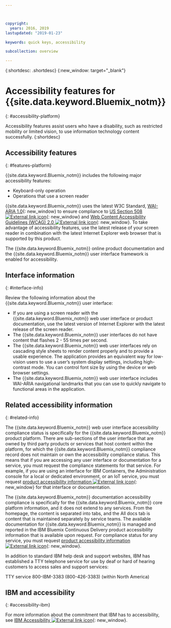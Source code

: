 ```yaml
---



copyright:
  years: 2016, 2019
lastupdated: "2019-01-23"

keywords: quick keys, accessibility

subcollection: overview

---
```


{:shortdesc: .shortdesc}
{:new_window: target="_blank"}

# Accessibility features for {{site.data.keyword.Bluemix_notm}}
{: #accessibility-platform}

Accessibility features assist users who have a disability, such as restricted mobility or limited vision, to use information technology content successfully.
{:shortdesc}

## Accessibility features
{: #features-platform}

{{site.data.keyword.Bluemix_notm}} includes the following major accessibility features:

* Keyboard-only operation
* Operations that use a screen reader

{{site.data.keyword.Bluemix_notm}} uses the latest W3C Standard, [WAI-ARIA 1.0](http://www.w3.org/TR/wai-aria/){: new_window} to ensure compliance to [US Section 508 ![External link icon](../../icons/launch-glyph.svg "External link icon")](https://www.access-board.gov/guidelines-and-standards/communications-and-it/about-the-section-508-standards/section-508-standards){: new_window} and [Web Content Accessibility Guidelines (WCAG) 2.0 ![External link icon](../../icons/launch-glyph.svg "External link icon")](http://www.w3.org/TR/WCAG20/){: new_window}. To take advantage of accessibility features, use the latest release of your screen reader in combination with the latest Internet Explorer web browser that is supported by this product.

The {{site.data.keyword.Bluemix_notm}} online product documentation and the {{site.data.keyword.Bluemix_notm}} user interface framework is enabled for accessibility. 


## Interface information
{: #interface-info}
 
Review the following information about the {{site.data.keyword.Bluemix_notm}} user interface:

* If you are using a screen reader with the {{site.data.keyword.Bluemix_notm}} web user interface or product documentation, use the latest version of Internet Explorer with the latest release of the screen reader. 
* The {{site.data.keyword.Bluemix_notm}} user interfaces do not have content that flashes 2 - 55 times per second.
* The {{site.data.keyword.Bluemix_notm}} web user interfaces rely on cascading style sheets to render content properly and to provide a usable experience. The application provides an equivalent way for low-vision users to use a user’s system display settings, including high-contrast mode. You can control font size by using the device or web browser settings.
* The {{site.data.keyword.Bluemix_notm}} web user interface includes WAI-ARIA navigational landmarks that you can use to quickly navigate to functional areas in the application.


## Related accessibility information
{: #related-info}

The {{site.data.keyword.Bluemix_notm}} web user interface accessibility compliance status is specifically for the {{site.data.keyword.Bluemix_notm}} product platform. There are sub-sections of the user interface that are owned by third party products or services that host content within the platform, for which the {{site.data.keyword.Bluemix_notm}} compliance record does not maintain or own the accessibility compliance status. This means that if you are accessing any user interface or documentation for a service, you must request the compliance statements for that service. For example, if you are using an interface for IBM Containers, the Administration console for a local or dedicated environment, or an IoT service, you must request [product accessibility information ![External link icon](../../icons/launch-glyph.svg "External link icon")](https://able.ibm.com/request/){: new_window} for that interface or documentation.

The {{site.data.keyword.Bluemix_notm}} documentation accessibility compliance is specifically for the {{site.data.keyword.Bluemix_notm}} core platform information, and it does not extend to any services. From the homepage, the content is separated into tabs, and the All docs tab is content that is maintained separately by service teams. The available documentation for {{site.data.keyword.Bluemix_notm}} is managed and reported in the IBM Bluemix Continuous Delivery product accessibility information that is available upon request. For compliance status for any service, you must request [product accessibility information ![External link icon](../../icons/launch-glyph.svg "External link icon")](https://able.ibm.com/request/){: new_window}.

In addition to standard IBM help desk and support websites, IBM has established a TTY telephone service for use by deaf or hard of hearing customers to access sales and support services:

TTY service
800-IBM-3383 (800-426-3383)
(within North America)

## IBM and accessibility
{: #accessibility-ibm}

For more information about the commitment that IBM has to accessibility, see [IBM Accessibility ![External link icon](../../icons/launch-glyph.svg "External link icon")](http://www.ibm.com/able){: new_window}.
